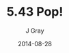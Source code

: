 ---
title: '5.43 Pop!'
alt: 'Mysteries of the Arcana'
date: '2014-08-28'
author: 'J Gray'
artist: 'Keira'
chapter: '5 Inn Trouble'
filler: false
---